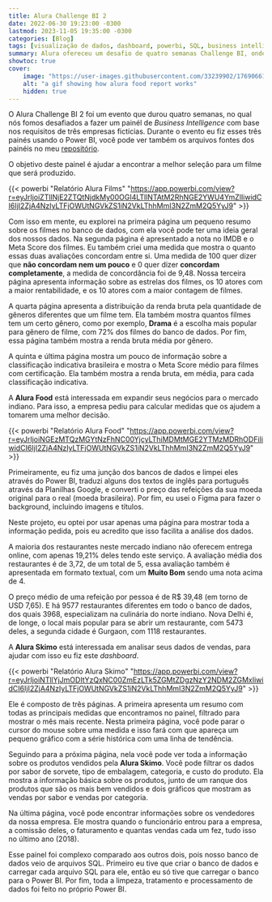 ```yaml
---
title: Alura Challenge BI 2
date: 2022-06-30 19:23:00 -0300
lastmod: 2023-11-05 19:35:00 -0300
categories: [Blog]
tags: [visualização de dados, dashboard, powerbi, SQL, business intelligence]
summary: Alura ofereceu um desafio de quatro semanas Challenge BI, onde os participantes precisavam fazer 3 dashboards
showtoc: true
cover:
    image: "https://user-images.githubusercontent.com/33239902/176906617-80e0a1c3-3b3a-4f26-9ee1-2747ba1e00e1.gif#vitrinedev"
    alt: "a gif showing how alura food report works"
    hidden: true
---
```


O Alura Challenge BI 2 foi um evento que durou quatro semanas, no qual nós fomos desafiados a fazer um painél de _Business Intelligence_ com base nos requisitos de três empresas fictícias. Durante o evento eu fiz esses três painés usando o Power BI, você pode ver também os arquivos fontes dos painéis no meu [repositório](https://github.com/devmedeiros/Alura-Challenge-BI-2).

O objetivo deste painel é ajudar a encontrar a melhor seleção para um filme que será produzido.

{{< powerbi "Relatório Alura Films" "https://app.powerbi.com/view?r=eyJrIjoiZTllNjE2ZTQtNjdkMy00OGI4LTllNTAtM2RhNGE2YWU4YmZlIiwidCI6IjI2ZjA4NzIyLTFjOWUtNGVkZS1iN2VkLThhMmI3N2ZmM2Q5YyJ9" >}}

Com isso em mente, eu explorei na primeira página um pequeno resumo sobre os filmes no banco de dados, com ela você pode ter uma ideia geral dos nossos dados. Na segunda página é apresentado a nota no IMDB e o Meta Score dos filmes. Eu também criei uma medida que mostra o quanto essas duas avaliações concordam entre si. Uma medida de 100 quer dizer que **não concordam nem um pouco** e 0 quer dizer **concordam completamente**, a medida de concordância foi de 9,48.
Nossa terceira página apresenta informação sobre as estrelas dos filmes, os 10 atores com a maior rentabilidade, e os 10 atores com a maior contagem de filmes.

A quarta página apresenta a distribuição da renda bruta pela quantidade de gêneros diferentes que um filme tem. Ela também mostra quantos filmes tem um certo gênero, como por exemplo, **Drama** é a escolha mais popular para gênero de filme, com 72% dos filmes do banco de dados. Por fim, essa página também mostra a renda bruta média por gênero.

A quinta e última página mostra um pouco de informação sobre a classificação indicativa brasileira e mostra o Meta Score médio para filmes com certificação. Ela também mostra a renda bruta, em média, para cada classificação indicativa.

A **Alura Food** está interessada em expandir seus negócios para o mercado indiano. Para isso, a empresa pediu para calcular medidas que os ajudem a tomarem uma melhor decisão.

{{< powerbi "Relatório Alura Food" "https://app.powerbi.com/view?r=eyJrIjoiNGEzMTQzMGYtNzFhNC00YjcyLThiMDMtMGE2YTMzMDRhODFiIiwidCI6IjI2ZjA4NzIyLTFjOWUtNGVkZS1iN2VkLThhMmI3N2ZmM2Q5YyJ9" >}}

Primeiramente, eu fiz uma junção dos bancos de dados e limpei eles através do Power BI, traduzi alguns dos textos de inglês para português através da Planilhas Google, e converti o preço das refeições da sua moeda original para o real (moeda brasileira). Por fim, eu usei o Figma para fazer o background, incluindo imagens e títulos.

Neste projeto, eu optei por usar apenas uma página para mostrar toda a informação pedida, pois eu acredito que isso facilita a análise dos dados.

A maioria dos restaurantes neste mercado indiano não oferecem entrega online, com apenas 19,21% deles tendo este serviço. A avaliação média dos restaurantes é de 3,72, de um total de 5, essa avaliação também é apresentada em formato textual, com um **Muito Bom** sendo uma nota acima de 4.

O preço médio de uma refeição por pessoa é de R$ 39,48 (em torno de USD 7,65). E há 9577 restaurantes diferentes em todo o banco de dados, dos quais 3968, especializam na culinária do norte indiano. Nova Delhi é, de longe, o local mais popular para se abrir um restaurante, com 5473 deles, a segunda cidade é Gurgaon, com 1118 restaurantes.

A **Alura Skimo** está interessada em analisar seus dados de vendas, para ajudar com isso eu fiz este <i>dashboard</i>.

{{< powerbi "Relatório Alura Skimo" "https://app.powerbi.com/view?r=eyJrIjoiNTllYjJmODItYzQxNC00ZmEzLTk5ZGMtZDgzNzY2NDM2ZGMxIiwidCI6IjI2ZjA4NzIyLTFjOWUtNGVkZS1iN2VkLThhMmI3N2ZmM2Q5YyJ9" >}}

Ele é composto de três páginas. A primeira apresenta um resumo com todas as principais medidas que encontramos no painel, filtrado para mostrar o mês mais recente. Nesta primeira página, você pode parar o cursor do mouse sobre uma medida e isso fará com que apareça um pequeno gráfico com a série histórica com uma linha de tendência.

Seguindo para a próxima página, nela você pode ver toda a informação sobre os produtos vendidos pela **Alura Skimo**. Você pode filtrar os dados por sabor de sorvete, tipo de embalagem, categoria, e custo do produto. Ela mostra a informação básica sobre os produtos, junto de um ranque dos produtos que são os mais bem vendidos e dois gráficos que mostram as vendas por sabor e vendas por categoria.

Na última página, você pode encontrar informações sobre os vendedores da nossa empresa. Ele mostra quando o funcionário entrou para a empresa, a comissão deles, o faturamento e quantas vendas cada um fez, tudo isso no último ano (2018).

Esse painel foi complexo comparado aos outros dois, pois nosso banco de dados veio de arquivos SQL. Primeiro eu tive que criar o banco de dados e carregar cada arquivo SQL para ele, então eu só tive que carregar o banco para o Power BI. Por fim, toda a limpeza, tratamento e processamento de dados foi feito no próprio Power BI.